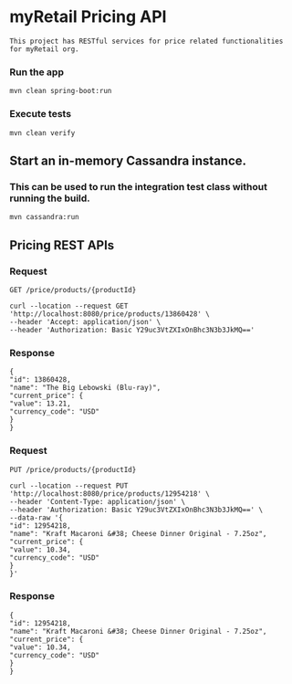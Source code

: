 # myRetail Pricing API
    This project has RESTful services for price related functionalities for myRetail org.

### Run the app
    mvn clean spring-boot:run

### Execute tests
    mvn clean verify

## Start an in-memory Cassandra instance.
### This can be used to run the integration test class without running the build.
    mvn cassandra:run

## Pricing REST APIs

### Request
`GET /price/products/{productId}`

    curl --location --request GET 'http://localhost:8080/price/products/13860428' \
    --header 'Accept: application/json' \
    --header 'Authorization: Basic Y29uc3VtZXIxOnBhc3N3b3JkMQ=='

### Response
    {
    "id": 13860428,
    "name": "The Big Lebowski (Blu-ray)",
    "current_price": {
    "value": 13.21,
    "currency_code": "USD"
    }
    }

### Request
`PUT /price/products/{productId}`
    
    curl --location --request PUT 'http://localhost:8080/price/products/12954218' \
    --header 'Content-Type: application/json' \
    --header 'Authorization: Basic Y29uc3VtZXIxOnBhc3N3b3JkMQ==' \
    --data-raw '{
    "id": 12954218,
    "name": "Kraft Macaroni &#38; Cheese Dinner Original - 7.25oz",
    "current_price": {
    "value": 10.34,
    "currency_code": "USD"
    }
    }'

### Response
    {
    "id": 12954218,
    "name": "Kraft Macaroni &#38; Cheese Dinner Original - 7.25oz",
    "current_price": {
    "value": 10.34,
    "currency_code": "USD"
    }
    }

